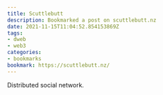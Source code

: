 ```yaml
---
title: Scuttlebutt
description: Bookmarked a post on scuttlebutt.nz
date: 2021-11-15T11:04:52.854153869Z
tags:
- dweb
- web3
categories:
- bookmarks
bookmark: https://scuttlebutt.nz/
---
```


Distributed social network.
